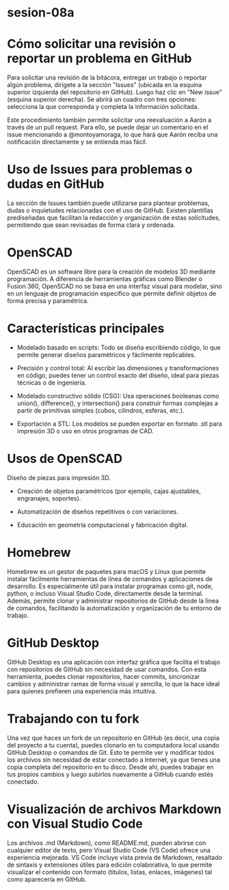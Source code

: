 # sesion-08a

# Cómo solicitar una revisión o reportar un problema en GitHub

Para solicitar una revisión de la bitácora, entregar un trabajo o reportar algún problema, dirígete a la sección "Issues" (ubicada en la esquina superior izquierda del repositorio en GitHub). Luego haz clic en "New issue" (esquina superior derecha). Se abrirá un cuadro con tres opciones: selecciona la que corresponda y completa la información solicitada.

Este procedimiento también permite solicitar una reevaluación a Aarón a través de un pull request. Para ello, se puede dejar un comentario en el issue mencionando a @montoyamoraga, lo que hará que Aarón reciba una notificación directamente y se entienda mas fácil.

# Uso de Issues para problemas o dudas en GitHub

La sección de Issues también puede utilizarse para plantear problemas, dudas o inquietudes relacionadas con el uso de GitHub. Existen plantillas prediseñadas que facilitan la redacción y organización de estas solicitudes, permitiendo que sean revisadas de forma clara y ordenada.

# OpenSCAD

OpenSCAD es un software libre para la creación de modelos 3D mediante programación. A diferencia de herramientas gráficas como Blender o Fusion 360, OpenSCAD no se basa en una interfaz visual para modelar, sino en un lenguaje de programación específico que permite definir objetos de forma precisa y paramétrica.

# Características principales

- Modelado basado en scripts: Todo se diseña escribiendo código, lo que permite generar diseños paramétricos y fácilmente replicables.

- Precisión y control total: Al escribir las dimensiones y transformaciones en código, puedes tener un control exacto del diseño, ideal para piezas técnicas o de ingeniería.

- Modelado constructivo sólido (CSG): Usa operaciones booleanas como union(), difference(), y intersection() para construir formas complejas a partir de primitivas simples (cubos, cilindros, esferas, etc.).

- Exportación a STL: Los modelos se pueden exportar en formato .stl para impresión 3D o uso en otros programas de CAD.

# Usos de OpenSCAD

Diseño de piezas para impresión 3D.

- Creación de objetos paramétricos (por ejemplo, cajas ajustables, engranajes, soportes).

- Automatización de diseños repetitivos o con variaciones.

- Educación en geometría computacional y fabricación digital.

# Homebrew

Homebrew es un gestor de paquetes para macOS y Linux que permite instalar fácilmente herramientas de línea de comandos y aplicaciones de desarrollo. Es especialmente útil para instalar programas como git, node, python, o incluso Visual Studio Code, directamente desde la terminal. Además, permite clonar y administrar repositorios de GitHub desde la línea de comandos, facilitando la automatización y organización de tu entorno de trabajo.

# GitHub Desktop

GitHub Desktop es una aplicación con interfaz gráfica que facilita el trabajo con repositorios de GitHub sin necesidad de usar comandos. Con esta herramienta, puedes clonar repositorios, hacer commits, sincronizar cambios y administrar ramas de forma visual y sencilla, lo que la hace ideal para quienes prefieren una experiencia más intuitiva.

# Trabajando con tu fork

Una vez que haces un fork de un repositorio en GitHub (es decir, una copia del proyecto a tu cuenta), puedes clonarlo en tu computadora local usando GitHub Desktop o comandos de Git. Esto te permite ver y modificar todos los archivos sin necesidad de estar conectado a Internet, ya que tienes una copia completa del repositorio en tu disco. Desde ahí, puedes trabajar en tus propios cambios y luego subirlos nuevamente a GitHub cuando estés conectado.

# Visualización de archivos Markdown con Visual Studio Code

Los archivos .md (Markdown), como README.md, pueden abrirse con cualquier editor de texto, pero Visual Studio Code (VS Code) ofrece una experiencia mejorada. VS Code incluye vista previa de Markdown, resaltado de sintaxis y extensiones útiles para edición colaborativa, lo que permite visualizar el contenido con formato (títulos, listas, enlaces, imágenes) tal como aparecería en GitHub.
